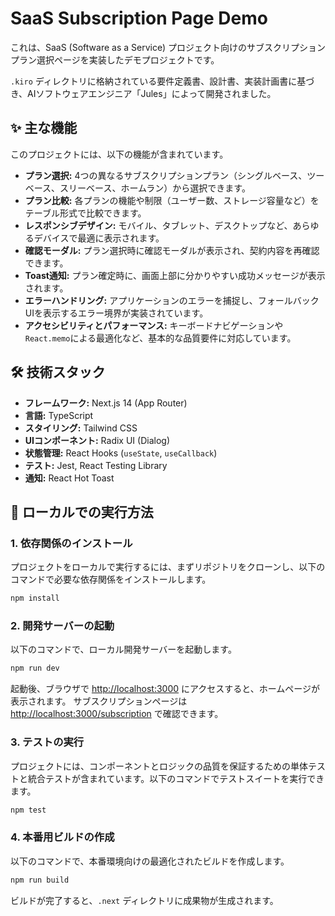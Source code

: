 # SaaS Subscription Page Demo

これは、SaaS (Software as a Service) プロジェクト向けのサブスクリプションプラン選択ページを実装したデモプロジェクトです。

`.kiro` ディレクトリに格納されている要件定義書、設計書、実装計画書に基づき、AIソフトウェアエンジニア「Jules」によって開発されました。

## ✨ 主な機能

このプロジェクトには、以下の機能が含まれています。

- **プラン選択:** 4つの異なるサブスクリプションプラン（シングルベース、ツーベース、スリーベース、ホームラン）から選択できます。
- **プラン比較:** 各プランの機能や制限（ユーザー数、ストレージ容量など）をテーブル形式で比較できます。
- **レスポンシブデザイン:** モバイル、タブレット、デスクトップなど、あらゆるデバイスで最適に表示されます。
- **確認モーダル:** プラン選択時に確認モーダルが表示され、契約内容を再確認できます。
- **Toast通知:** プラン確定時に、画面上部に分かりやすい成功メッセージが表示されます。
- **エラーハンドリング:** アプリケーションのエラーを捕捉し、フォールバックUIを表示するエラー境界が実装されています。
- **アクセシビリティとパフォーマンス:** キーボードナビゲーションや`React.memo`による最適化など、基本的な品質要件に対応しています。

## 🛠️ 技術スタック

- **フレームワーク:** Next.js 14 (App Router)
- **言語:** TypeScript
- **スタイリング:** Tailwind CSS
- **UIコンポーネント:** Radix UI (Dialog)
- **状態管理:** React Hooks (`useState`, `useCallback`)
- **テスト:** Jest, React Testing Library
- **通知:** React Hot Toast

## 🚀 ローカルでの実行方法

### 1. 依存関係のインストール

プロジェクトをローカルで実行するには、まずリポジトリをクローンし、以下のコマンドで必要な依存関係をインストールします。

```bash
npm install
```

### 2. 開発サーバーの起動

以下のコマンドで、ローカル開発サーバーを起動します。

```bash
npm run dev
```

起動後、ブラウザで [http://localhost:3000](http://localhost:3000) にアクセスすると、ホームページが表示されます。
サブスクリプションページは [http://localhost:3000/subscription](http://localhost:3000/subscription) で確認できます。

### 3. テストの実行

プロジェクトには、コンポーネントとロジックの品質を保証するための単体テストと統合テストが含まれています。以下のコマンドでテストスイートを実行できます。

```bash
npm test
```

### 4. 本番用ビルドの作成

以下のコマンドで、本番環境向けの最適化されたビルドを作成します。

```bash
npm run build
```

ビルドが完了すると、`.next` ディレクトリに成果物が生成されます。
